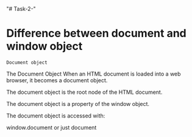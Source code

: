 "# Task-2-" 

# Difference between document and window object

`Document object`

The Document Object
When an HTML document is loaded into a web browser, it becomes a document object.

The document object is the root node of the HTML document.

The document object is a property of the window object.

The document object is accessed with:

window.document or just document
